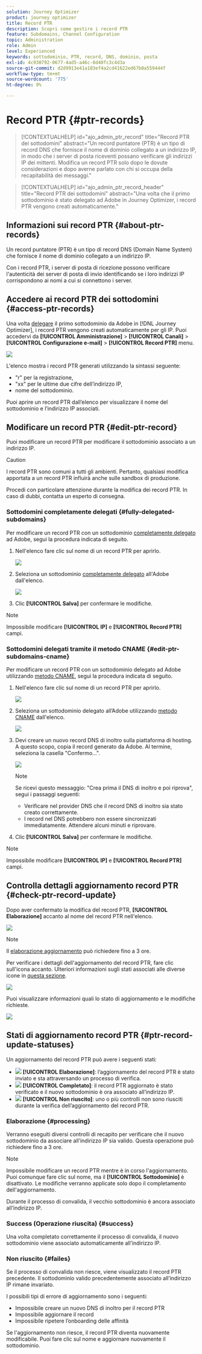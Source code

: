 ```yaml
---
solution: Journey Optimizer
product: journey optimizer
title: Record PTR
description: Scopri come gestire i record PTR
feature: Subdomains, Channel Configuration
topic: Administration
role: Admin
level: Experienced
keywords: sottodominio, PTR, record, DNS, dominio, posta
exl-id: 4c930792-0677-4ad5-a46c-8d40fc3c4d3a
source-git-commit: d2d9913e41a183ef4a2cd41622ed67b0a559444f
workflow-type: tm+mt
source-wordcount: '775'
ht-degree: 9%

---
```


# Record PTR {#ptr-records}

>[!CONTEXTUALHELP]
>id="ajo_admin_ptr_record"
>title="Record PTR dei sottodomini"
>abstract="Un record puntatore (PTR) è un tipo di record DNS che fornisce il nome di dominio collegato a un indirizzo IP, in modo che i server di posta riceventi possano verificare gli indirizzi IP dei mittenti. Modifica un record PTR solo dopo le dovute considerazioni e dopo averne parlato con chi si occupa della recapitabilità dei messaggi."

>[!CONTEXTUALHELP]
>id="ajo_admin_ptr_record_header"
>title="Record PTR dei sottodomini"
>abstract="Una volta che il primo sottodominio è stato delegato ad Adobe in Journey Optimizer, i record PTR vengono creati automaticamente."

## Informazioni sui record PTR {#about-ptr-records}

Un record puntatore (PTR) è un tipo di record DNS (Domain Name System) che fornisce il nome di dominio collegato a un indirizzo IP.

Con i record PTR, i server di posta di ricezione possono verificare l&#39;autenticità dei server di posta di invio identificando se i loro indirizzi IP corrispondono ai nomi a cui si connettono i server.

## Accedere ai record PTR dei sottodomini {#access-ptr-records}

Una volta [delegare](delegate-subdomain.md) il primo sottodominio da Adobe in [!DNL Journey Optimizer], i record PTR vengono creati automaticamente per gli IP. Puoi accedervi da **[!UICONTROL Amministrazione]** > **[!UICONTROL Canali]** > **[!UICONTROL Configurazione e-mail]** > **[!UICONTROL Record PTR]** menu.

![](assets/ptr-records.png)

L&#39;elenco mostra i record PTR generati utilizzando la sintassi seguente:

* &quot;r&quot; per la registrazione,
* &quot;xx&quot; per le ultime due cifre dell’indirizzo IP,
* nome del sottodominio.

Puoi aprire un record PTR dall’elenco per visualizzare il nome del sottodominio e l’indirizzo IP associati.

## Modificare un record PTR {#edit-ptr-record}

Puoi modificare un record PTR per modificare il sottodominio associato a un indirizzo IP.

>[!CAUTION]
>
>I record PTR sono comuni a tutti gli ambienti. Pertanto, qualsiasi modifica apportata a un record PTR influirà anche sulle sandbox di produzione.
>
>Procedi con particolare attenzione durante la modifica dei record PTR. In caso di dubbi, contatta un esperto di consegna.

### Sottodomini completamente delegati {#fully-delegated-subdomains}

Per modificare un record PTR con un sottodominio [completamente delegato](delegate-subdomain.md#full-subdomain-delegation) ad Adobe, segui la procedura indicata di seguito.

1. Nell&#39;elenco fare clic sul nome di un record PTR per aprirlo.

   ![](assets/ptr-record-select.png)

1. Seleziona un sottodominio [completamente delegato](delegate-subdomain.md#full-subdomain-delegation) all&#39;Adobe dall&#39;elenco.

   ![](assets/ptr-record-subdomain.png)

1. Clic **[!UICONTROL Salva]** per confermare le modifiche.

>[!NOTE]
>
>Impossibile modificare **[!UICONTROL IP]** e **[!UICONTROL Record PTR]** campi.

### Sottodomini delegati tramite il metodo CNAME {#edit-ptr-subdomains-cname}

Per modificare un record PTR con un sottodominio delegato ad Adobe utilizzando [metodo CNAME](delegate-subdomain.md#cname-subdomain-delegation), segui la procedura indicata di seguito.

1. Nell&#39;elenco fare clic sul nome di un record PTR per aprirlo.

   ![](assets/ptr-record-select-cname.png)

1. Seleziona un sottodominio delegato all’Adobe utilizzando [metodo CNAME](delegate-subdomain.md#cname-subdomain-delegation) dall&#39;elenco.

   ![](assets/ptr-record-subdomain-cname.png)

1. Devi creare un nuovo record DNS di inoltro sulla piattaforma di hosting. A questo scopo, copia il record generato da Adobe. Al termine, seleziona la casella &quot;Confermo...&quot;.

   ![](assets/ptr-record-subdomain-confirm.png)

   >[!NOTE]
   >
   >Se ricevi questo messaggio: &quot;Crea prima il DNS di inoltro e poi riprova&quot;, segui i passaggi seguenti:
   >   * Verificare nel provider DNS che il record DNS di inoltro sia stato creato correttamente.
   >   * I record nel DNS potrebbero non essere sincronizzati immediatamente. Attendere alcuni minuti e riprovare.

1. Clic **[!UICONTROL Salva]** per confermare le modifiche.

>[!NOTE]
>
>Impossibile modificare **[!UICONTROL IP]** e **[!UICONTROL Record PTR]** campi.

## Controlla dettagli aggiornamento record PTR {#check-ptr-record-update}

Dopo aver confermato la modifica del record PTR, **[!UICONTROL Elaborazione]** accanto al nome del record PTR nell&#39;elenco.

![](assets/ptr-record-updating.png)

>[!NOTE]
>
>Il [elaborazione aggiornamento](#processing) può richiedere fino a 3 ore.

Per verificare i dettagli dell&#39;aggiornamento del record PTR, fare clic sull&#39;icona accanto. Ulteriori informazioni sugli stati associati alle diverse icone in [questa sezione](#ptr-record-update-statuses).

![](assets/ptr-record-recent-update.png)

Puoi visualizzare informazioni quali lo stato di aggiornamento e le modifiche richieste.

![](assets/ptr-record-updates.png)

## Stati di aggiornamento record PTR {#ptr-record-update-statuses}

Un aggiornamento del record PTR può avere i seguenti stati:

* ![](assets/do-not-localize/ptr-record-processing.png) **[!UICONTROL Elaborazione]**: l’aggiornamento del record PTR è stato inviato e sta attraversando un processo di verifica.
* ![](assets/do-not-localize/ptr-record-success.png) **[!UICONTROL Completato]**: il record PTR aggiornato è stato verificato e il nuovo sottodominio è ora associato all’indirizzo IP.
* ![](assets/do-not-localize/ptr-record-failed.png) **[!UICONTROL Non riuscito]**: uno o più controlli non sono riusciti durante la verifica dell’aggiornamento del record PTR.

### Elaborazione {#processing}

Verranno eseguiti diversi controlli di recapito per verificare che il nuovo sottodominio da associare all’indirizzo IP sia valido. Questa operazione può richiedere fino a 3 ore.

>[!NOTE]
>
>Impossibile modificare un record PTR mentre è in corso l&#39;aggiornamento. Puoi comunque fare clic sul nome, ma il **[!UICONTROL Sottodominio]** è disattivato. Le modifiche verranno applicate solo dopo il completamento dell&#39;aggiornamento.

Durante il processo di convalida, il vecchio sottodominio è ancora associato all’indirizzo IP.

### Success (Operazione riuscita) {#success}

Una volta completato correttamente il processo di convalida, il nuovo sottodominio viene associato automaticamente all’indirizzo IP.

### Non riuscito {#failes}

Se il processo di convalida non riesce, viene visualizzato il record PTR precedente. Il sottodominio valido precedentemente associato all’indirizzo IP rimane invariato.

I possibili tipi di errore di aggiornamento sono i seguenti:
* Impossibile creare un nuovo DNS di inoltro per il record PTR
* Impossibile aggiornare il record
* Impossibile ripetere l’onboarding delle affinità

Se l&#39;aggiornamento non riesce, il record PTR diventa nuovamente modificabile. Puoi fare clic sul nome e aggiornare nuovamente il sottodominio.
